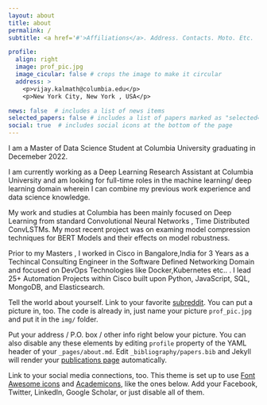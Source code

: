 ```yaml
---
layout: about
title: about
permalink: /
subtitle: <a href='#'>Affiliations</a>. Address. Contacts. Moto. Etc.

profile:
  align: right
  image: prof_pic.jpg
  image_cicular: false # crops the image to make it circular
  address: >
    <p>vijay.kalmath@columbia.edu</p>
    <p>New York City, New York , USA</p>

news: false  # includes a list of news items
selected_papers: false # includes a list of papers marked as "selected={true}"
social: true  # includes social icons at the bottom of the page
---
```


I am a Master of Data Science Student at Columbia University graduating in Decemeber 2022. 

I am currently working as a Deep Learning Research Assistant at Columbia University and am looking for full-time roles in the machine learning/ deep learning domain wherein I can combine my previous work experience and data science knowledge. 

My work and studies at Columbia has been mainly focused on Deep Learning from standard Convolutional Neural Networks , Time Distributed ConvLSTMs. My most recent project was on examing model compression techniques for BERT Models and their effects on model robustness.

Prior to my Masters , I worked in Cisco in Bangalore,India for 3 Years as a Techincal Consulting Engineer in the Software Defined Networking Domain and focused on DevOps Technologies like Docker,Kubernetes etc.. . I lead 25+ Automation Projects within Cisco built upon Python, JavaScript, SQL, MongoDB, and Elasticsearch.






Tell the world about yourself. Link to your favorite [subreddit](http://reddit.com). You can put a picture in, too. The code is already in, just name your picture `prof_pic.jpg` and put it in the `img/` folder.

Put your address / P.O. box / other info right below your picture. You can also disable any these elements by editing `profile` property of the YAML header of your `_pages/about.md`. Edit `_bibliography/papers.bib` and Jekyll will render your [publications page](/al-folio/publications/) automatically.

Link to your social media connections, too. This theme is set up to use [Font Awesome icons](http://fortawesome.github.io/Font-Awesome/) and [Academicons](https://jpswalsh.github.io/academicons/), like the ones below. Add your Facebook, Twitter, LinkedIn, Google Scholar, or just disable all of them.
